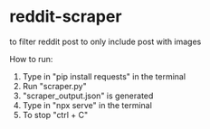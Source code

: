 # reddit-scraper
to filter reddit post to only include post with images

How to run:
1. Type in "pip install requests" in the terminal
2. Run "scraper.py"
3. "scraper_output.json" is generated
4. Type in "npx serve" in the terminal
5. To stop "ctrl + C"